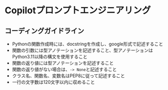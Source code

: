 # Copilotプロンプトエンジニアリング

## コーディングガイドライン

* Pythonの関数作成時には、docstringを作成し、google形式で記述すること
* 関数の引数には型アノテーションを記述すること、型アノテーションはPython3.11以降の構文を使用すること
* 関数の返り値には型アノテーションを記述すること
* 関数の返り値がない場合は、`-> None`と記述すること
* クラス名、関数名、変数名はPEP8に従って記述すること
* 一行の文字数は120文字以内に収めること

